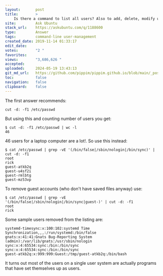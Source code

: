 ```yaml
---
layout:       post
title:        >
    Is there a command to list all users? Also to add, delete, modify users, in the terminal?
site:         Ask Ubuntu
stack_url:    https://askubuntu.com/q/1188600
type:         Answer
tags:         command-line user-management
created_date: 2019-11-14 01:33:17
edit_date:    
votes:        "2 "
favorites:    
views:        "3,686,626 "
accepted:     
uploaded:     2024-05-19 13:43:13
git_md_url:   https://github.com/pippim/pippim.github.io/blob/main/_posts/2019/2019-11-14-Is-there-a-command-to-list-all-users_-Also-to-add_-delete_-modify-users_-in-the-terminal_.md
toc:          false
navigation:   false
clipboard:    false
---
```


The first answer recommends:

``` 
cut -d: -f1 /etc/passwd
```

But using this and counting number of users you get:

``` 
$ cut -d: -f1 /etc/passwd | wc -l
46
```

46 users for a laptop computer are a lot!. So use this instead:

``` 
$ cat /etc/passwd | grep -vE '(/bin/false|/sbin/nologin|/bin/sync)' | cut -d: -f1
root
rick
guest-atkb2q
guest-u4sf2i
guest-rmlbtg
guest-mz53vp
```

To remove guest accounts (who don't have saved files anyway) use:

``` 
$ cat /etc/passwd | grep -vE '(/bin/false|/sbin/nologin|/bin/sync|guest-)' | cut -d: -f1
root
rick

```
Some sample users removed from the listing are:

``` 
systemd-timesync:x:100:102:systemd Time Synchronization,,,:/run/systemd:/bin/false
gnats:x:41:41:Gnats Bug-Reporting System (admin):/var/lib/gnats:/usr/sbin/nologin
sync:x:4:65534:sync:/bin:/bin/sync
sync:x:4:65534:sync:/bin:/bin/sync
guest-atkb2q:x:999:999:Guest:/tmp/guest-atkb2q:/bin/bash
```

It turns out most of the users on a single user system are actually programs that have set themselves up as users.
